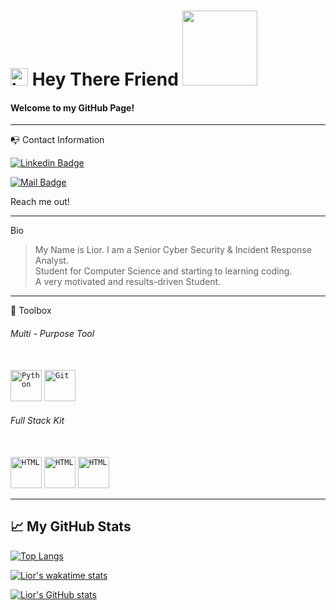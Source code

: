 # <img src="https://user-images.githubusercontent.com/1303154/88677602-1635ba80-d120-11ea-84d8-d263ba5fc3c0.gif" width="28px" height="28px" alt="hi"> Hey There Friend <a href="https://github.com/V1Su4L?tab=followers"> <img src="https://img.shields.io/github/followers/V1Su4L?style=social" width="120px"></a><br>

#### Welcome to my GitHub Page! 
 <!-- hope you will enjoy looking around, you are also more than invited to go to my LinkedIn page <a href="https://www.linkedin.com/in/dorz/"><code><img src="https://cdn.worldvectorlogo.com/logos/linkedin-icon-2.svg" alt="LinkedIn" width="30" height="30"/></code></a>. -->
 
---
📭 Contact Information

[![Linkedin Badge](https://img.shields.io/badge/-Lior-0e76a8?style=flat&labelColor=0e76a8&logo=linkedin&logoColor=white)](https://www.linkedin.com/in/lior-lazar-6a5492200/)

[![Mail Badge](https://img.shields.io/badge/-liorlazar3-c0392b?style=flat&labelColor=c0392b&logo=gmail&logoColor=white)](mailto:liorlazar3@gmail.com)

Reach me out!

---
Bio

> My Name is Lior. I am a Senior Cyber Security & Incident Response Analyst.<br>
> Student for Computer Science and starting to learning coding.<br>
> A very motivated and results-driven Student.<br>
<!-- > I'm Seeking employment where my skills can be utilized and grow professionally. -->

---
🧰 Toolbox

###### Multi - Purpose Tool

<br><code><a href="https://en.wikipedia.org/wiki/Python_(programming_language)"><img src="https://upload.wikimedia.org/wikipedia/commons/c/c3/Python-logo-notext.svg" alt="Python" width="50" height="50"/></a></code>  <code><a href="https://en.wikipedia.org/wiki/git"><img src="https://raw.githubusercontent.com/yurijserrano/Github-Profile-Readme-Logos/f994c418a134b58c4aec11152f6a4a33fa89da26/others/git.svg" alt="Git" width="50" height="50"/></a></code>

###### Full Stack Kit
<br><code><a href="https://en.wikipedia.org/wiki/HTML"><img src="https://upload.wikimedia.org/wikipedia/commons/6/61/HTML5_logo_and_wordmark.svg" alt="HTML" width="50" height="50"/></a></code>
<code><a href="https://en.wikipedia.org/wiki/CSS"><img src="https://upload.wikimedia.org/wikipedia/commons/d/d5/CSS3_logo_and_wordmark.svg" alt="HTML" width="50" height="50"/></a></code>
<code><a href="https://en.wikipedia.org/wiki/JavaScript"><img src="https://upload.wikimedia.org/wikipedia/commons/b/ba/Javascript_badge.svg" alt="HTML" width="50" height="50"/></a></code>

---

## &#x1f4c8; My GitHub Stats

[![Top Langs](https://github-readme-stats.vercel.app/api/top-langs/?username=V1Su4L&theme=dracula)](https://github.com/V1Su4L)

[![Lior's wakatime stats](https://github-readme-stats.vercel.app/api/wakatime?username=@V1Su4L&layout=compact&langs_count=10&theme=dracula)](https://wakatime.com/@V1Su4L)

[![Lior's GitHub stats](https://github-readme-stats.vercel.app/api?username=V1Su4L&langs_count=10&theme=dracula&show_icons=true)](https://github.com/V1Su4L)
